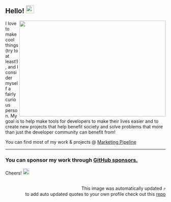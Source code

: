 



## Hello! <img src="https://media.giphy.com/media/hvRJCLFzcasrR4ia7z/giphy.gif" width="25px">





  <img align="right" width="460" height="300" src="https://github.com/jonotyan/jonotyan/blob/main/images/bio.png">




I love to make cool things (try to at least!), and I consider myself a fairly curious person.
My goal is to help make tools for developers to make their lives easier and to create new projects that help benefit society and solve problems that more than just the developer community can benefit from!



You can find most of my work & projects @ [Marketing Pipeline](https://github.com/MarketingPipeline/)


---
### You can sponsor my work through [GitHub sponsors.](https://github.com/sponsors/MarketingPipeline)


Cheers!   <img width="20" height="20" src="https://static.wikia.nocookie.net/southpark/images/c/ca/PhillipPip.png/revision/latest/scale-to-width-down/350?cb=20171020035739">


<div align="right">
  <br>This image was automatically updated ⤴️<br> 
  to add auto updated quotes to your own profile check out this <a href="https://github.com/MarketingPipeline/Quote-Placeholders">repo</a>
</div>


